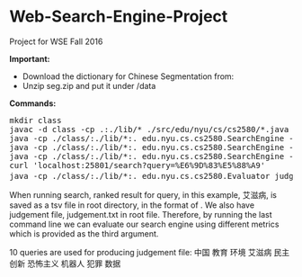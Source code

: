 # Web-Search-Engine-Project
Project for WSE Fall 2016

**Important:**
- Download the dictionary for Chinese Segmentation from: 
- Unzip seg.zip and put it under /data

**Commands:**
<pre>mkdir class
javac -d class -cp .:./lib/* ./src/edu/nyu/cs/cs2580/*.java
java -cp ./class/:./lib/*:. edu.nyu.cs.cs2580.SearchEngine --mode=crawl --options=conf/engine.conf
java -cp ./class/:./lib/*:. edu.nyu.cs.cs2580.SearchEngine --mode=index --options=conf/engine.conf
java -cp ./class/:./lib/*:. edu.nyu.cs.cs2580.SearchEngine --mode=serve --port=25801 --options=conf/engine.conf
curl 'localhost:25801/search?query=%E6%9D%83%E5%88%A9'
java -cp ./class/:./lib/*:. edu.nyu.cs.cs2580.Evaluator judgement.txt rankdedResultsFor艾滋病.tsv 2
</pre>

When running search, ranked result for query, in this example, 艾滋病, is saved as a tsv file in root directory, in the
format of <query><tab><url>. We also have judgement file, judgement.txt in root file. Therefore, by running the last
command line we can evaluate our search engine using different metrics which is provided as the third argument.

10 queries are used for producing judgement file:
中国
教育
环境
艾滋病
民主
创新
恐怖主义
机器人
犯罪
数据
